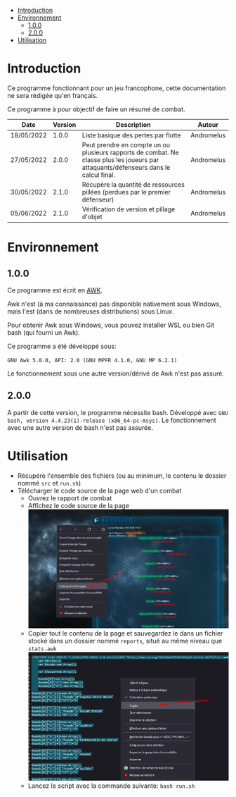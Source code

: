 - [Introduction](#introduction)
- [Environnement](#environnement)
  - [1.0.0](#100)
  - [2.0.0](#200)
- [Utilisation](#utilisation)

# Introduction

Ce programme fonctionnant pour un jeu francophone, cette documentation ne sera rédigée qu'en français.

Ce programme à pour objectif de faire un résumé de combat.

| Date       | Version | Description                                                                                                                           | Auteur     |
| ---------- | ------- | ------------------------------------------------------------------------------------------------------------------------------------- | ---------- |
| 18/05/2022 | 1.0.0   | Liste basique des pertes par flotte                                                                                                   | Andromelus |
| 27/05/2022 | 2.0.0   | Peut prendre en compte un ou plusieurs rapports de combat. Ne classe plus les joueurs par attaquants/défenseurs dans le calcul final. | Andromelus |
| 30/05/2022 | 2.1.0   | Récupère la quantité de ressources pillées (perdues par le premier défenseur)                                                         | Andromelus |
| 05/06/2022 | 2.1.0   | Vérification de version et pillage d'objet                                                                                            | Andromelus |

# Environnement

## 1.0.0
Ce programme est écrit en [AWK](https://fr.wikipedia.org/wiki/Awk).

Awk n'est (à ma connaissance) pas disponible nativement sous Windows, mais l'est (dans de nombreuses distributions) sous Linux.

Pour obtenir Awk sous Windows, vous pouvez installer WSL ou bien Git bash (qui fourni un Awk).

Ce programme a été développé sous:

``GNU Awk 5.0.0, API: 2.0 (GNU MPFR 4.1.0, GNU MP 6.2.1)``

Le fonctionnement sous une autre version/dérivé de Awk n'est pas assuré.

## 2.0.0

A partir de cette version, le programme nécessite bash. Développé avec `GNU bash, version 4.4.23(1)-release (x86_64-pc-msys)`. Le fonctionnement avec une autre version de bash n'est pas assurée.

# Utilisation

- Récupére l'ensemble des fichiers (ou au minimum, le contenu le dossier nommé `src` et `run.sh`)
- Télécharger le code source de la page web d'un combat
    - Ouvrez le rapport de combat
    - Affichez le code source de la page
![show source code](img/dl_combat_1.png)
    - Copier tout le contenu de la page et sauvegardez le dans un fichier stocké dans un dossier nommé `reports`, situé au même niveau que ``stats.awk``
![copy source code](img/dl_combat_2.png)
    - Lancez le script avec la commande suivante: ``bash run.sh``